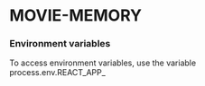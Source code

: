 # MOVIE-MEMORY

### Environment variables
To access environment variables, use the variable process.env.REACT_APP_<Name>